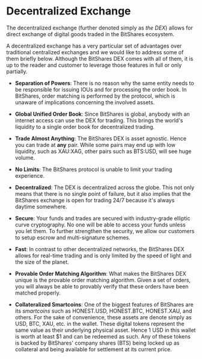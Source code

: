 # Decentralized Exchange

The decentralized exchange (further denoted simply as *the DEX*) allows for
direct exchange of digital goods traded in the BitShares ecosystem.

A decentralized exchange has a very particular set of advantages over
traditional centralized exchanges and we would like to address some of them
briefly below. Although the BitShares DEX comes with all of them, it is up to
the reader and customer to leverage those features in full or only partially.

* **Separation of Powers**:
  There is no reason why the same entity needs to be responsible for
  issuing IOUs and for processing the order book. In BitShares, order matching
  is performed by the protocol, which is unaware of implications concerning the
  involved assets.

* **Global Unified Order Book**:
  Since BitShares is global, anybody with an internet access can use the DEX for
  trading. This brings the world's liquidity to a single order book for
  decentralized trading.

* **Trade Almost Anything**:
  The BitShares DEX is asset agnostic. Hence you can trade at **any** pair.
  While some pairs may end up with low liquidity, such as XAU:XAG, other
  pairs such as BTS:USD, will see huge volume.

* **No Limits**:
  The BitShares protocol is unable to limit your trading experience.

* **Decentralized**:
  The DEX is decentralized across the globe. This not only means that there is
  no single point of failure, but it also implies that the BitShares exchange is
  open for trading 24/7 because it's always daytime somewhere.

* **Secure**:
  Your funds and trades are secured with industry-grade elliptic curve
  cryptography. No one will be able to access your funds unless you let them. To
  further strengthen the security, we allow our customers to setup escrow and
  multi-signature schemes.

* **Fast**:
  In contrast to other decentralized networks, the BitShares DEX allows for
  real-time trading and is only limited by the speed of light and the size of
  the planet.

* **Provable Order Matching Algorithm**:
  What makes the BitShares DEX unique is the provable order matching algorithm.
  Given a set of orders, you will always be able to provably verify that these
  orders have been matched properly.

* **Collateralized Smartcoins**:
  One of the biggest features of BitShares are its *smartcoins* such as HONEST.USD,
  HONEST.BTC, HONEST.XAU, and others. For the sake of convenience, these assets are
  denote simply as USD, BTC, XAU, etc. in the wallet. These digital tokens
  represent the same value as their underlying physical asset. Hence 1 USD in
  this wallet is worth at least $1 and can be redeemed as such. Any of these tokens is
  backed by BitShares' company shares (BTS) being locked up as collateral and
  being available for settlement at its current price.
